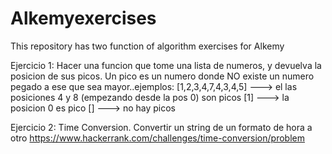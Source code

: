 # Alkemyexercises
This repository has two function of algorithm exercises for Alkemy

Ejercicio 1:
Hacer una funcion que tome una lista de numeros, y devuelva la posicion de sus picos.
Un pico es un numero donde NO existe un numero pegado a ese que sea mayor..ejemplos: 
[1,2,3,4,7,4,3,4,5] ---> el las posiciones 4 y 8 (empezando desde la pos 0) son picos
[1] ---> la posicion 0 es pico
[] ---> no hay picos

Ejercicio 2: 
Time Conversion.
Convertir un string de un formato de hora a otro
https://www.hackerrank.com/challenges/time-conversion/problem
